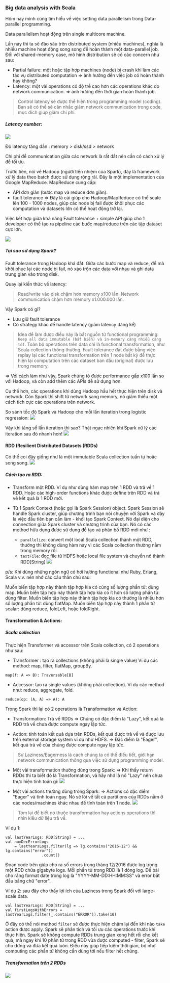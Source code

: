 ### Big data analysis with Scala


Hôm nay mình cùng tìm hiểu về việc setting data parallelism trong Data-parallel programming.

Data parallelism hoạt động trên single multicore machine.

Lần này thì ta sẽ đào sâu trên distributed system (nhiều machines), nghĩa là nhiều machine hoạt động song song để hoàn thành một data-parallel job. Đối với shared-memory case, mô hình distribution sẽ có các concern như sau:
* Partial failure: một hoặc tập hợp machines (node) bị crash khi làm các tác vụ distributed computation => ảnh hưởng đến việc job có hoàn thành hay không?
* Latency: một vài operations có độ trễ cao hơn các operations khác do network communication. => ảnh hưởng đến thời gian hoàn thành job.

> Control latency sẽ được thể hiện trong programming model (coding). Bạn sẽ có thể sẽ cân nhắc giảm network communication trong code, mục đích giúp giảm chi phí.


##### Latency number:
![](/assets/images/latency-number.png)

Độ latency tăng dần : memory > disk/ssd > network 

Chi phí để communication giữa các network là rất đắt nên cần có cách xử lý để tối ưu.

Trước tiên, nói về Hadoop (người tiền nhiệm của Spark), đây là framework xử lý data theo batch được sử dụng rộng rãi.
Đây là một implementation của Google MapReduce.
MapReduce cung cấp:
* API đơn giản (bước map và reduce đơn giản).
* fault tolerance 
=> Đây là cái giúp cho Hadoop/MapReduce có thể scale lên 100 - 1000 nodes, giúp các node bị fail được khôi phục các computation và datasets lớn có thể hoạt động trở lại.

Việc kết hợp giữa khả năng Fault tolerance + simple API giúp cho 1 developer có thể tạo ra pipeline các bước map/reduce trên các tập dataset cực lớn.

![](/assets/images/latency-system-design.png)

##### Tại sao sử dụng Spark?

Fault tolerance trong Hadoop khá đắt. Giữa các bước map và reduce, để mà khôi phục lại các node bị fail, nó xáo trộn các data với nhau và ghi data trung gian vào trong disk.

Quay lại kiến thức về latency:
> Read/write vào disk chậm hơn memory x100 lần.
> Network communication chậm hơn memory x1.000.000 lần.

Vậy Spark có gì?
* Lưu giữ fault tolerance
* Có strategy khác để handle latency (giảm latency đáng kể)
> Idea để làm được điều này là bắt nguồn từ functional programming: ``Keep all data immutable (bất biến) và in-memory càng nhiều càng tốt``. Toàn bộ operations trên data chỉ là functional transformation, như Scala collection thông thường. Fault tolerance đạt được bằng việc replay lại các functional transformation trên 1 node bất kỳ để thực hiện lại computation trên các dataset ban đầu (original) được lưu trong memory.


=> Với cách làm như vậy, Spark chứng tỏ được performance gấp x100 lần so với Hadoop, và còn add thêm các APIs dễ sử dụng hơn.

Cụ thể hơn, các operations khi dùng Hadoop hầu hết thực hiện trên disk và network. Còn Spark thì shift từ network sang memory, nó giảm thiểu một cách tích cực các operations trên network. 

So sánh tốc độ Spark và Hadoop cho mỗi lần iteration trong logistic regression:
![](/assets/images/compare-spark-hadoop.png)

Vậy khi tăng số lần iteration thì sao? Thật ngạc nhiên khi Spark xử lý các iteration sau đó nhanh hơn! 
![](/assets/images/compare-spark-hadoop.png)


#### RDD (Resilient Distributed Datasets (RDDs)
Có thể coi đây giống như là một immutable Scala collection tuần tự hoặc song song.
![](/assets/images/rdd-ex.png)

##### Cách tạo ra RDD:
* Transform một RDD.
Ví dụ như dùng hàm map trên 1 RDD và trả về 1 RDD. Hoặc các high-order functions khác được define trên RDD và trả về kết quả là 1 RDD mới.

* Từ 1 Spark Context (hoặc gọi là Spark Session) object.
Spark Session sẽ handle Spark cluster, giúp chương trình bạn nói chuyện với Spark và đây là việc đầu tiên bạn cần làm - khởi tạo Spark Context. Nó đại diện cho connection giữa Spark cluster và chương trình của bạn. Nó có các method hữu dụng được sử dụng để tạo và phân bổ RDD mới như :
	* ``parallelize``: convert một local Scala collection thành một RDD, thường thì không dùng hàm này vì các Scala collection thường nằm trong memory rồi.
	* ``textFile``: đọc file từ HDFS hoặc local file system và chuyển nó thành RDD[String]
![](/assets/images/create-rdd.png)


p/s: Khi dùng những ngôn ngữ có hơi hướng functional như Ruby, Erlang, Scala v.v. nên nhớ các câu thần chú sau:

Muốn biến tập hợp này thành tập hợp kia có cùng số lượng phần tử: dùng map.
Muốn biến tập hợp này thành tập hợp kia có ít hơn số lượng phần tử: dùng filter.
Muốn biến tập hợp này thành tập hợp kia có thường là nhiều hơn số lượng phần tử: dùng flatMap.
Muốn biến tập hợp này thành 1 phần tử scalar: dùng reduce, foldLeft, hoặc foldRight.


#### Transformation & Actions:

##### Scala collection
Thực hiện Transformer và accessor trên Scala collection, có 2 operations như sau:
* Transformer : tạo ra collections (không phải là single value)
Ví dụ các method: map, filter, flatMap, groupBy.
```
map(f: A => B): Traversable[B]
```

* Accessor: tạo ra single values (không phải collection).
Ví dụ các method như: reduce, aggregate, fold.
```
reduce(op: (A, A) => A): A
```

Trong Spark thì lại có 2 operations là Transformation và Action:
* Transformation: Trả về RDDs
=> Chúng có đặc điềm là "Lazy", kết quả là RDD trả về chưa được compute ngay lập tức.

* Action: tính toán kết quả dựa trên RDDs, kết quả được trả về và được lưu trên external storage system ví dụ như HDFS.
=> Đặc điểm là "Eager", kết quả trả về của chúng được compute ngay lập tức.

> Sự Laziness/Eagerness là cách chúng ta có thể điều tiết, giới hạn network communication thông qua việc sử dụng programming model.


* Một vài transformation thường dùng trong Spark:
=> Khi thấy return RDDs thì ta biết đó là Transformation, và hãy nhớ là nó "Lazy" nên chưa thực hiện tính toán gì:
![](/assets/images/trans-RDD-spark.png)

* Một vài actions thường dùng trong Spark:
=> Actions có đặc điểm "Eager" và tính toán ngay. Nó sẽ lôi về tất cả partitions của RDDs nằm ở các nodes/machines khác nhau để tính toán trên 1 node.
![](/assets/images/trans-spark-RDD.png)


> Tóm lại để biết nó thuộc transformation hay actions operations thì nhìn kiểu dữ liệu trả về.

Ví dụ 1:

```
val lastYearLogs: RDD[String] = ...
val numDecErrorLogs
	= lastYearsLogs.filter(lg => lg.contains("2016-12") && lg.contains("error"))
				.count()
```

Đoạn code trên giúp cho ra số errors trong tháng 12/2016 được log trong một RDD chứa gigabyte logs. Mỗi phần tử trong RDD là 1 dòng log. 
Đề bài cho rằng format date trong log là "YYYY-MM-DD:HH:MM:SS" và error bắt đầu bằng chữ "error".

Ví dụ 2: sau đây cho thấy lợi ích của Laziness trong Spark đối với large-scale data.

```
val lastYearLogs: RDD[String] = ...
val firstLogsWithErrors = lastYearLogs.filter(_.contains("ERROR")).take(10)
```

Ở đây có thể nói method ``filter`` sẽ được thực hiện chậm lại đến khi nào ``take`` action được apply.
Spark sẽ phân tích và tối ưu các operations trước khi thực hiện. Spark sẽ không compute RDDs trung gian xong hết rồi cho kết quả, mà ngay khi 10 phần tử trong RDD vừa được computed - filter, Spark sẽ cho dừng và đưa kết quả luôn.
Điều này giúp tiếp kiệm thời gian, bộ nhớ computing các phần tử không cần dùng tới nếu filter hết chúng. 


##### Transformation trên 2 RDDs
![](/assets/images/2-rdd-transform.png)






